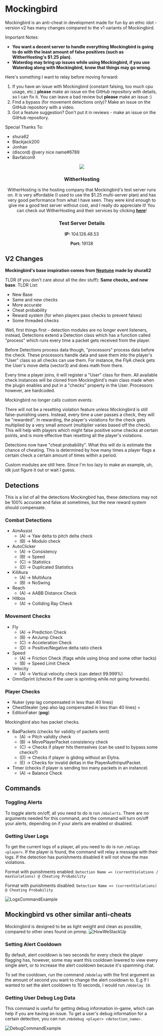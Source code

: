 # Mockingbird
Mockingbird is an anti-cheat in development made for fun by an ethic idot - version v2 has
many changes compared to the v1 variants of Mockingbird.

Important Notes:
- **You want a decent server to handle everything Mockingbird is going to do with the least amount of false positives (such as WitherHosting's $1.25 plan).**
- **Waterdog may bring up issues while using Mockingbird, if you use Waterdog along with Mockingbird, know that things may go wrong.**

Here's something I want to relay before moving forward:
1) If you have an issue with Mockingbird (constant falsing, too much cpu usage, etc.) **please** make an issue
on the GitHub repository with details, so I can fix it. You can leave a bad review but **please** make an issue :)
2) Find a bypass (for movement detections only)? Make an issue on the GitHub repository with a video.
3) Got a feature suggestion? Don't put it in reviews - make an issue on the GitHub repository.

Special Thanks To:
- shura62
- Blackjack200
- Jonhan
- (discord) @very nice name#6789
- Bavfalcon9

<div align="center">
    <img src='https://s3-eu-west-1.amazonaws.com/tpd/logos/5d7ab6dfd22faf0001b7b307/0x0.png'>
    <h3>WitherHosting</h3>
    <p>WitherHosting is the hosting company that Mockingbird's test server runs on. It is very affordable (I used to use the $1.25 multi-server plan) and
    has very good performance from what I have seen. They were kind enough to give me a good test server without cost, and I really do appreciate it!
    You can check out WitherHosting and their services by clicking <b><a href="https://billing.witherhosting.com/store/">here</a></b>!</p>
    <h3>Test Server Details</h3>
    <p><b>IP:</b> 104.128.48.53</p>
    <p><b>Port:</b> 19138</p>
</div>

## V2 Changes
**Mockingbird's base inspiration comes from [Neptune](https://github.com/shura62/Neptune/) made by shura62**

TLDR (if you don't care about all the dev stuff): **__Same checks, and new base__**.
TLDR List:
- New Base
- Same and new checks
- More accurate
- Cheat probability
- Reward system (for when players pass checks to prevent falses)
- Some threaded checks

Well, first things first - detection modules are no longer event listeners, instead, Detections
extend a Detection class which has a function called "process" which runs every time a packet gets received from the player.

Before Detections process data though, "processors" process data before the check. These processors
handle data and save them into the player's "User" class so all checks can use them. For instance, the FlyA
check gets the User's move delta (vector3) and does math from there.

Every time a player joins, it will register a "User" class for them. All available check instances will
be cloned from Mockingbird's main class made when the plugin enables and put in a "checks" property in the User. Processors however, are hardcoded.

Mockingbird no longer calls custom events.

There will not be a resetting violation feature unless Mockingbird is still false-punishing users.
Instead, every time a user passes a check, they will be "rewarded". In rewarding, the player's violations
for the check gets multiplied by a very small amount (multiplier varies based off the check). This will help with players which
might false positive some checks at certain points, and is more effective than resetting all the player's violations.

Detections now have "cheat probability". What this will do is estimate the chance of cheating.
This is determined by how many times a player flags a certain check a certain amount of times within a period.

Custom modules are still here. Since I'm too lazy to make an example, uh, idk just figure it out or wait I guess.

## Detections
This is a list of all the detections Mockingbird has, these detections may not be 100% accurate
and false at sometimes, but the new reward system should compensate.

### Combat Detections
- AimAssist
    - (A) -> Yaw delta to pitch delta check
    - (B) -> Modulo check
- AutoClicker
    - (A) -> Consistency
    - (B) -> Speed
    - (C) -> Statistics
    - (D) -> Duplicated Statistics
- KillAura
    - (A) -> MultiAura
    - (B) -> NoSwing
- Reach
    - (A) -> AABB Distance Check
- Hitbox
    - (A) -> Colliding Ray Check
### Movement Checks
- Fly
    - (A) -> Prediction Check
    - (B) -> AirJump Check
    - (C) -> Acceleration Check
    - (D) -> Positive/Negative delta ratio check
- Speed
    - (A) -> Friction Check (flags while using bhop and some other hacks)
    - (B) -> Speed Limit Check
- Velocity
    - (A) -> Vertical velocity check (can detect 99.999%)
- OmniSprint (checks if the user is sprinting while not going forwards).
### Player Checks
- Nuker (yep lag compensated in less than 40 lines)
- ChestStealer (yep also lag compensated in less than 40 lines) =
- EditionFaker (**pog**)

Mockingbird also has packet checks.
- BadPackets (checks for validity of packets sent)
    * (A) -> Pitch validity check
    * (B) -> MovePlayerPacket consistency check
    * (C) -> Checks if player hits themselves (can be used to bypass some checks?)
    * (D) -> Checks if player is gliding without an Elytra.
    * (E) -> Checks for invalid deltas in the PlayerAuthInputPacket.
- Timer (checks if player is sending too many packets in an instance)
    - (A) -> Balance Check
  
## Commands
### Toggling Alerts
To toggle alerts on/off, all you need to do is run `/mbalerts`. There are no arguments needed for this command,
and the command will turn on/off your alerts, depending on if your alerts are enabled or disabled.
### Getting User Logs
To get the current logs of a player, all you need to do is run `/mblogs <player>`. If the player is found, the command will relay a message with their logs.
If the detection has punishments disabled it will not show the max violations.

Format with punishments enabled: `Detection Name => (currentViolations / maxViolations) @ Cheating Probability`

Format with punishments disabled: `Detection Name => (currentViolations) @ Cheating Probability`

![LogsCommandExample](images/logsExample.png)

## Mockingbird vs other similar anti-cheats
Mockingbird is designed to be as light weight and clean as possible, compared to other ones found on pmmp.
![HowWeStackUp](images/Untitled.png)

### Setting Alert Cooldown
By default, alert cooldown is two seconds for every check the player flagging has, however, some may want
this cooldown lowered to view every single alert, or to increase the alert cooldown because it's spamming chat.

To set the cooldown, run the command `/mbdelay` with the first argument as the amount of second you want to change the 
alert cooldown to. E.g If I wanted to set the alert cooldown to 10 seconds, I would run `/mbdelay 10`.
### Getting User Debug Log Data
This command is useful for getting debug information in-game, which can help if you are having an issue.
To get a user's debug information for a certain detection, you can run `/mbdebug <player> <detection_name>`.

![DebugCommandExample](images/debugExample.png)
